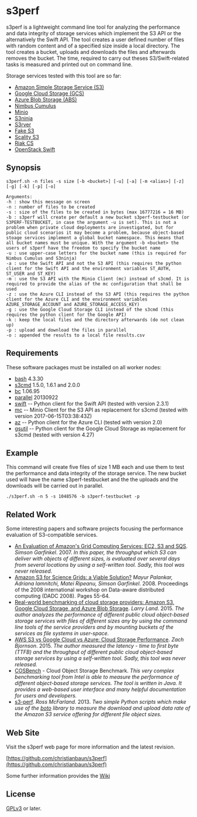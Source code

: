 # s3perf

s3perf is a lightweight command line tool for analyzing the performance and data integrity of storage services which implement the S3 API or the alternatively the Swift API. The tool creates a user defined number of files with random content and of a specified size inside a local directory. The tool creates a bucket, uploads and downloads the files and afterwards removes the bucket. The time, required to carry out theses S3/Swift-related tasks is measured and printed out on command line. 

Storage services tested with this tool are so far:
- [Amazon Simple Storage Service (S3)](https://aws.amazon.com/s3/)
- [Google Cloud Storage (GCS)](https://cloud.google.com/storage/)
- [Azure Blob Storage (ABS)](https://azure.microsoft.com/de-de/services/storage/blobs/)
- [Nimbus Cumulus](https://github.com/nimbusproject/nimbus)
- [Minio](https://github.com/minio/minio)
- [S3ninja](https://github.com/scireum/s3ninja/)
- [S3rver](https://github.com/jamhall/s3rver/)
- [Fake S3](https://github.com/jubos/fake-s3)
- [Scality S3](https://github.com/scality/S3)
- [Riak CS](https://github.com/basho/riak_cs)
- [OpenStack Swift](https://github.com/openstack/swift)


## Synopsis

    s3perf.sh -n files -s size [-b <bucket>] [-u] [-a] [-m <alias>] [-z] [-g] [-k] [-p] [-o]

    Arguments:
    -h : show this message on screen
    -n : number of files to be created
    -s : size of the files to be created in bytes (max 16777216 = 16 MB)
    -b : s3perf will create per default a new bucket s3perf-testbucket (or S3PERF-TESTBUCKET, in case the argument -u is set). This is not a problem when private cloud deployments are investigated, but for public cloud scenarios it may become a problem, because object-based stoage services implement a global bucket namespace. This means that all bucket names must be unique. With the argument -b <bucket> the users of s3perf have the freedom to specify the bucket name
    -u : use upper-case letters for the bucket name (this is required for Nimbus Cumulus and S3ninja)
    -a : use the Swift API and not the S3 API (this requires the python client for the Swift API and the environment variables ST_AUTH, ST_USER and ST_KEY)
    -m : use the S3 API with the Minio Client (mc) instead of s3cmd. It is required to provide the alias of the mc configuration that shall be used
    -z : use the Azure CLI instead of the S3 API (this requires the python client for the Azure CLI and the environment variables AZURE_STORAGE_ACCOUNT and AZURE_STORAGE_ACCESS_KEY)
    -g : use the Google Cloud Storage CLI instead of the s3cmd (this requires the python client for the Google API)
    -k : keep the local files and the directory afterwards (do not clean up)
    -p : upload and download the files in parallel
    -o : appended the results to a local file results.csv

## Requirements

These software packages must be installed on all worker nodes:

- [bash](https://www.gnu.org/software/bash/) 4.3.30
- [s3cmd](https://github.com/s3tools/s3cmd) 1.5.0, 1.6.1 and 2.0.0
- [bc](https://www.gnu.org/software/bc/) 1.06.95
- [parallel](https://www.gnu.org/software/parallel/) 20130922
- [swift](https://github.com/openstack/python-swiftclient) -- Python client for the Swift API (tested with version 2.3.1)
- [mc](https://github.com/minio/mc) -- Minio Client for the S3 API as replacement for s3cmd (tested with version 2017-06-15T03:38:43Z)
- [az](https://github.com/Azure/azure-cli) -- Python client for the Azure CLI (tested with version 2.0)
- [gsutil](https://github.com/GoogleCloudPlatform/gsutil) -- Python client for the Google Cloud Storage as replacement for s3cmd (tested with version 4.27)

## Example

This command will create five files of size 1 MB each and use them to test the performance and data integrity of the storage service. The new bucket used will have the name s3perf-testbucket and the the uploads and the downloads will be carried out in parallel.

`./s3perf.sh -n 5 -s 1048576 -b s3perf-testbucket -p`

## Related Work

Some interesting papers and software projects focusing the performance evaluation of S3-compatible services.

- [An Evaluation of Amazon's Grid Computing Services: EC2, S3 and SQS](https://dash.harvard.edu/bitstream/handle/1/24829568/tr-08-07.pdf). *Simson Garfinkel*. 2007. *In this paper, the throughput which S3 can deliver with objects of different sizes, is evaluated over several days from several locations by using a self-written tool. Sadly, this tool was never released.*
- [Amazon S3 for Science Grids: a Viable Solution?](http://dl.acm.org/citation.cfm?id=1383526) *Mayur Palankar, Adriana Iamnitchi, Matei Ripeanu, Simson Garfinkel*. 2008. Proceedings of the 2008 international workshop on Data-aware distributed computing (DADC 2008). Pages 55-64.
- [Real-world benchmarking of cloud storage providers: Amazon S3, Google Cloud Storage, and Azure Blob Storage](https://lg.io/2015/10/25/real-world-benchmarking-of-s3-azure-google-cloud-storage.html). *Larry Land*. 2015. *The author analyzes the performance of different public cloud object-based storage services with files of different sizes any by using the command line tools of the service providers and by mounting buckets of the services as file systems in user-space.* 
- [AWS S3 vs Google Cloud vs Azure: Cloud Storage Performance](http://blog.zachbjornson.com/2015/12/29/cloud-storage-performance.html). *Zach Bjornson*. 2015. *The author measured the latency - time to first byte (TTFB) and the throughput of different public cloud object-based storage services by using a self-written tool. Sadly, this tool was never released.* 
- [COSBench](https://github.com/intel-cloud/cosbench) - Cloud Object Storage Benchmark. *This very complex benchmarking tool from Intel is able to measure the performance of different object-based storage services. The tool is written in Java. It provides a web-based user interface and many helpful documentation for users and developers.*
- [s3-perf](https://github.com/ross/s3-perf). *Ross McFarland*. 2013. *Two simple Python scripts which make use of the [boto](https://github.com/boto/boto) library to measure the download and upload data rate of the Amazon S3 service offering for different file object sizes.*

## Web Site

Visit the s3perf web page for more information and the latest revision.

[https://github.com/christianbaun/s3perf](https://github.com/christianbaun/s3perf)

Some further information provides the [Wiki](https://github.com/christianbaun/s3perf/wiki)

## License

[GPLv3](https://www.gnu.org/licenses/gpl-3.0.en.html) or later.
